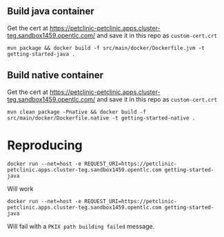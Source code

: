 ## Build java container 

Get the cert at https://petclinic-petclinic.apps.cluster-teg.sandbox1459.opentlc.com/ and save it in this repo as `custom-cert.crt` 

`mvn package && docker build -f src/main/docker/Dockerfile.jvm -t getting-started-java .`

## Build native container
Get the cert at https://petclinic-petclinic.apps.cluster-teg.sandbox1459.opentlc.com/ and save it in this repo as `custom-cert.crt` 

`mvn clean package -Pnative && docker build -f src/main/docker/Dockerfile.native -t getting-started-native .`

# Reproducing

`docker run --net=host -e REQUEST_URI=https://petclinic-petclinic.apps.cluster-teg.sandbox1459.opentlc.com getting-started-java` 

Will work

`docker run --net=host -e REQUEST_URI=https://petclinic-petclinic.apps.cluster-teg.sandbox1459.opentlc.com getting-started-java` 

Will fail with a `PKIX path building failed` message.
